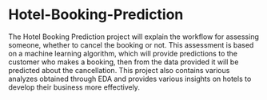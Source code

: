 # Hotel-Booking-Prediction
The Hotel Booking Prediction project will explain the workflow for assessing someone, whether to cancel the booking or not. This assessment is based on a machine learning algorithm, which will provide predictions to the customer who makes a booking, then from the data provided it will be predicted about the cancellation. This project also contains various analyzes obtained through EDA and provides various insights on hotels to develop their business more effectively.
